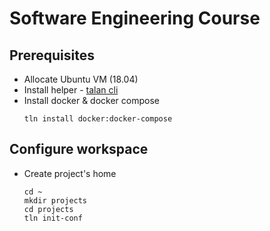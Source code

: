 # Software Engineering Course

## Prerequisites
* Allocate Ubuntu VM (18.04)
* Install helper - [talan cli](https://github.com/project-talan/tln-cli)
* Install docker & docker compose
  ```
  tln install docker:docker-compose
  ```

## Configure workspace 
* Create project's home
  ```
  cd ~
  mkdir projects
  cd projects
  tln init-conf
  ```
